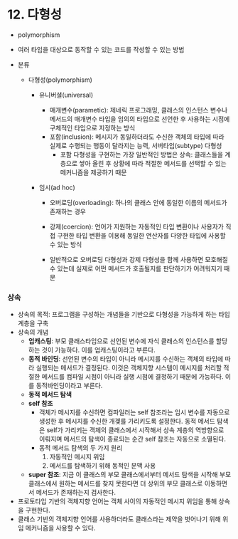 # 12. 다형성

- polymorphism

- 여러 타입을 대상으로 동작할 수 있는 코드를 작성할 수 있는 방법

- 분류

  - 다형성(polymorphism)

    - 유니버셜(universal)

      - 매개변수(parametic): 제네릭 프로그래밍, 클래스의 인스턴스 변수나 메서드의 매개변수 타입을 임의의 타입으로 선언한 후 사용하는 시점에 구체적인 타입으로 지정하는 방식
      - 포함(inclusion): 메시지가 동일하더라도 수신한 객체의 타입에 따라 실제로 수행되는 행동이 달라지는 능력, 서버타입(subtype) 다형성
        - 포함 다형성을 구현하는 가장 일반적인 방법은 상속: 클래스들을 계층으로 쌓아 올린 후 상황에 따라 적절한 메서드를 선택할 수 있는 메커니즘을 제공하기 때문

    - 임시(ad hoc)

      - 오버로딩(overloading): 하나의 클래스 안에 동일한 이름의 메서드가 존재하는 경우
      - 강제(coercion): 언어가 지원하는 자동적인 타입 변환이나 사용자가 직접 구현한 타입 변환을 이용해 동일한 연산자를 다양한 타입에 사용할 수 있는 방식

      - 일반적으로 오버로딩 다형성과 강제 다형성을 함께 사용하면 모호해질 수 있는데 실제로 어떤 메서드가 호출될지를 판단하기가 어려워지기 때문



### 상속

- 상속의 목적: 프로그램을 구성하는 개념들을 기반으로 다형성을 가능하게 하는 타입 계층을 구축
- 상속의 개념
  - **업캐스팅**: 부모 클래스타입으로 선언된 변수에 자식 클래스의 인스턴스를 할당하는 것이 가능하다. 이를 업캐스팅이라고 부른다.
  - **동적 바인딩**: 선언된 변수의 타입이 아니라 메시지를 수신하는 객체의 타입에 따라 실행되는 메서드가 결정된다. 이것은 객체지향 시스템이 메시지를 처리할 적절한 메서드를 컴파일 시점이 아니라 실행 시점에 결정하기 때문에 가능하다. 이를 동적바인딩이라고 부른다.
  - **동적 메서드 탐색**
  - **self 참조**
    - 객체가 메시지를 수신하면 컴파일러는 self 참조라는 임시 변수를 자동으로 생성한 후 메시지를 수신한 개겣를 가리키도록 설정한다. 동적 메서드 탐색은 self가 가리키는 객체의 클래스에서 시작해서 상속 계층의 역방향으로 이뤄지며 메서드의 탐색이 종료되는 순간 self 참조는 자동으로 소멸된다.
    - 동적 메서드 탐색의 두 가지 원리
      1. 자동적인 메시지 위임
      2. 메서드를 탐색하기 위해 동적인 문맥 사용
  - **super 참조**: 지금 이 클래스의 부모 클래스에서부터 메서드 탐색을 시작해 부모 클래스에서 원하는 메서드를 찾지 못한다면 더 상위의 부모 클래스로 이동하면서 메서드가 존재하는지 검사한다.
- 프로토타입 기반의 객체지향 언어는 객체 사이의 자동적인 메시지 위임을 통해 상속을 구현한다.
- 클래스 기반의 객체지향 언어를 사용하더라도 클래스라는 제약을 벗어나기 위해 위임 메커니즘을 사용할 수 있다.
